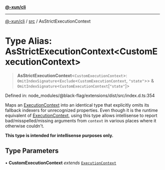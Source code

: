[**@-xun/cli**](../../README.md)

***

[@-xun/cli](../../README.md) / [src](../README.md) / AsStrictExecutionContext

# Type Alias: AsStrictExecutionContext\<CustomExecutionContext\>

> **AsStrictExecutionContext**\<`CustomExecutionContext`\>: `OmitIndexSignature`\<`Exclude`\<`CustomExecutionContext`, `"state"`\>\> & `OmitIndexSignature`\<`CustomExecutionContext`\[`"state"`\]\>

Defined in: node\_modules/@black-flag/extensions/dist/src/index.d.ts:354

Maps an [ExecutionContext](ExecutionContext.md) into an identical type that explicitly omits
its fallback indexers for unrecognized properties. Even though it is the
runtime equivalent of [ExecutionContext](ExecutionContext.md), using this type allows
intellisense to report bad/misspelled/missing arguments from `context` in
various places where it otherwise couldn't.

**This type is intended for intellisense purposes only.**

## Type Parameters

• **CustomExecutionContext** *extends* [`ExecutionContext`](ExecutionContext.md)
